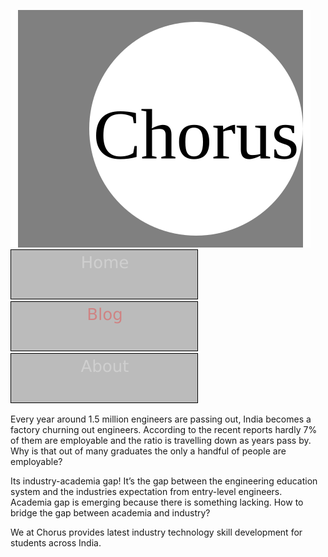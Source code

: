 [![Header](artifacts/header.svg)](https://chorusio.github.io/chorusio/)
[![Home](artifacts/home.svg)](https://chorusio.github.io/chorusio/)
[![Blog](artifacts/blog.svg)](https://chorusio.github.io/chorusio/blog/)
[![About](artifacts/about.svg)](https://chorusio.github.io/chorusio/about/)


       
Every year around 1.5 million engineers are passing out, India becomes a factory churning out engineers. According to the recent reports hardly 7% of them are employable and the ratio is travelling down as years pass by. Why is that out of many graduates the only a handful of people are employable?

Its industry-academia gap! It’s the gap between the engineering education system and the industries expectation from entry-level engineers. Academia gap is emerging because there is something lacking.  How to bridge the gap between academia and industry?  

We at Chorus provides latest industry technology skill development for students across India.

